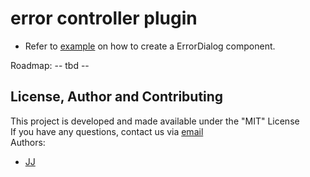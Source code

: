 # error controller plugin
- Refer to [example](./example/vuetify.vue) on how to create a ErrorDialog component.

Roadmap:
-- tbd --

## License, Author and Contributing
This project is developed and made available under the "MIT" License  
If you have any questions, contact us via [email](mailto:developer@enkeldigital.com)  
Authors:
- [JJ](https://github.com/Jaimeloeuf)
